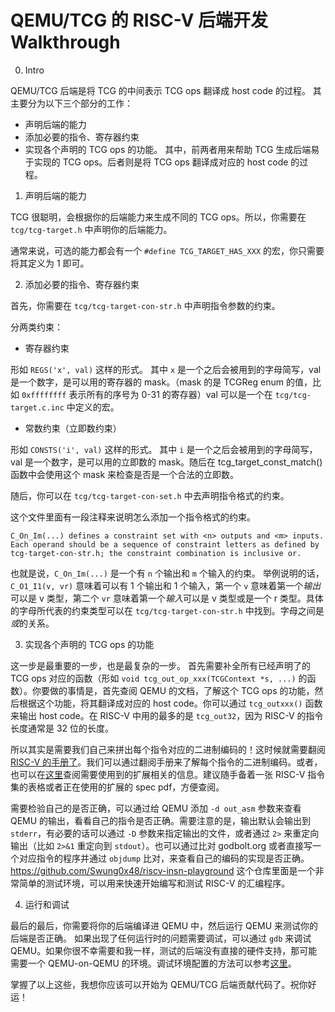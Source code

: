 # QEMU/TCG 的 RISC-V 后端开发 Walkthrough

0. Intro

QEMU/TCG 后端是将 TCG 的中间表示 TCG ops 翻译成 host code 的过程。
其主要分为以下三个部分的工作：
 - 声明后端的能力
 - 添加必要的指令、寄存器约束
 - 实现各个声明的 TCG ops 的功能。
其中，前两者用来帮助 TCG 生成后端易于实现的 TCG ops。后者则是将 TCG ops 翻译成对应的 host code 的过程。

1. 声明后端的能力

TCG 很聪明，会根据你的后端能力来生成不同的 TCG ops。所以，你需要在 `tcg/tcg-target.h` 中声明你的后端能力。

通常来说，可选的能力都会有一个 `#define TCG_TARGET_HAS_XXX` 的宏，你只需要将其定义为 1 即可。

2. 添加必要的指令、寄存器约束

首先，你需要在 `tcg/tcg-target-con-str.h` 中声明指令参数的约束。

分两类约束：

- 寄存器约束

形如 `REGS('x', val)` 这样的形式。
其中 `x` 是一个之后会被用到的字母简写，val 是一个数字，是可以用的寄存器的 mask。（mask 的是 TCGReg enum 的值，比如 `0xffffffff` 表示所有的序号为 0-31 的寄存器）val 可以是一个在 `tcg/tcg-target.c.inc` 中定义的宏。

- 常数约束（立即数约束）

形如 `CONSTS('i', val)` 这样的形式。
其中 `i` 是一个之后会被用到的字母简写，val 是一个数字，是可以用的立即数的 mask。随后在 tcg_target_const_match() 函数中会使用这个 mask 来检查是否是一个合法的立即数。

随后，你可以在 `tcg/tcg-target-con-set.h` 中去声明指令格式的约束。

这个文件里面有一段注释来说明怎么添加一个指令格式的约束。
```
C_On_Im(...) defines a constraint set with <n> outputs and <m> inputs.
Each operand should be a sequence of constraint letters as defined by
tcg-target-con-str.h; the constraint combination is inclusive or.
```
也就是说，`C_On_Im(...)` 是一个有 `n` 个输出和 `m` 个输入的约束。
举例说明的话，`C_O1_I1(v, vr)` 意味着可以有 1 个输出和 1 个输入，第一个 `v` 意味着第一个*输出*可以是 v 类型，第二个 `vr` 意味着第一个*输入*可以是 v 类型或是一个 r 类型。具体的字母所代表的约束类型可以在 `tcg/tcg-target-con-str.h` 中找到。字母之间是*或*的关系。

3. 实现各个声明的 TCG ops 的功能

这一步是最重要的一步，也是最复杂的一步。
首先需要补全所有已经声明了的 TCG ops 对应的函数（形如 `void tcg_out_op_xxx(TCGContext *s, ...)` 的函数）。你要做的事情是，首先查阅 QEMU 的文档，了解这个 TCG ops 的功能，然后根据这个功能，将其翻译成对应的 host code。你可以通过 `tcg_outxxx()` 函数来输出 host code。在 RISC-V 中用的最多的是 `tcg_out32`，因为 RISC-V 的指令长度通常是 32 位的长度。

所以其实是需要我们自己来拼出每个指令对应的二进制编码的！这时候就需要翻阅 [RISC-V 的手册了](https://riscv.org/specifications/)。我们可以通过翻阅手册来了解每个指令的二进制编码。或者，也可以在[这里](https://wiki.riscv.org/display/HOME/Recently+Ratified+Extensions)查阅需要使用到的扩展相关的信息。建议随手备着一张 RISC-V 指令集的表格或者正在使用的扩展的 spec pdf，方便查阅。

需要检验自己的是否正确，可以通过给 QEMU 添加 `-d out_asm` 参数来查看 QEMU 的输出，看看自己的指令是否正确。需要注意的是，输出默认会输出到 `stderr`，有必要的话可以通过 `-D` 参数来指定输出的文件，或者通过 `2>` 来重定向输出（比如 `2>&1` 重定向到 `stdout`）。也可以通过比对 godbolt.org 或者直接写一个对应指令的程序并通过 `objdump` 比对，来查看自己的编码的实现是否正确。https://github.com/Swung0x48/riscv-insn-playground 这个仓库里面是一个非常简单的测试环境，可以用来快速开始编写和测试 RISC-V 的汇编程序。

4. 运行和调试

最后的最后，你需要将你的后端编译进 QEMU 中，然后运行 QEMU 来测试你的后端是否正确。
如果出现了任何运行时的问题需要调试，可以通过 `gdb` 来调试 QEMU。如果你很不幸需要和我一样，测试的后端没有直接的硬件支持，那可能需要一个 QEMU-on-QEMU 的环境。调试环境配置的方法可以参考[这里](https://github.com/Swung0x48/plct-qemu-notes/blob/master/HowTo/调试运行在%20chroot%20环境中的%20qemu-user.md)。

掌握了以上这些，我想你应该可以开始为 QEMU/TCG 后端贡献代码了。祝你好运！